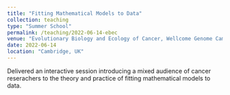 ```yaml
---
title: "Fitting Mathematical Models to Data"
collection: teaching
type: "Summer School"
permalink: /teaching/2022-06-14-ebec
venue: "Evolutionary Biology and Ecology of Cancer, Wellcome Genome Campus"
date: 2022-06-14
location: "Cambridge, UK"
---
```


Delivered an interactive session introducing a mixed audience of cancer reserachers to the theory and practice of fitting mathematical models to data.